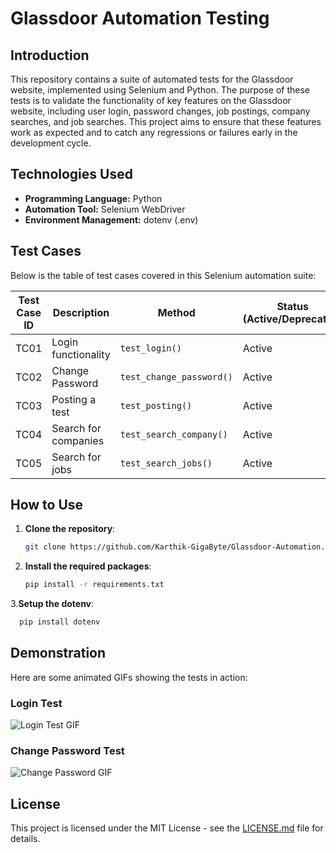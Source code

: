 # Glassdoor Automation Testing

## Introduction

This repository contains a suite of automated tests for the Glassdoor website, implemented using Selenium and Python. The purpose of these tests is to validate the functionality of key features on the Glassdoor website, including user login, password changes, job postings, company searches, and job searches. This project aims to ensure that these features work as expected and to catch any regressions or failures early in the development cycle.

## Technologies Used


- **Programming Language:** Python
- **Automation Tool:** Selenium WebDriver
- **Environment Management:** dotenv (.env)

## Test Cases

Below is the table of test cases covered in this Selenium automation suite:

| Test Case ID | Description          | Method                     | Status (Active/Deprecated) |
|--------------|----------------------|----------------------------|----------------------------|
| TC01         | Login functionality  | `test_login()`             | Active                     |
| TC02         | Change Password      | `test_change_password()`   | Active                     |
| TC03         | Posting a test       | `test_posting()`           | Active                     |
| TC04         | Search for companies | `test_search_company()`    | Active                     |
| TC05         | Search for jobs      | `test_search_jobs()`       | Active                     |

## How to Use

1. **Clone the repository**:
    ```bash
    git clone https://github.com/Karthik-GigaByte/Glassdoor-Automation.git
    ```

2. **Install the required packages**:
    ```bash
    pip install -r requirements.txt
    ```

3.**Setup the dotenv**:
   ```bash
     pip install dotenv
   ```
    
## Demonstration

Here are some animated GIFs showing the tests in action:

### Login Test

![Login Test GIF](path_to_your_gif/login_test.gif)

### Change Password Test

![Change Password GIF](path_to_your_gif/change_password_test.gif)


## License

This project is licensed under the MIT License - see the [LICENSE.md](LICENSE.md) file for details.
  
